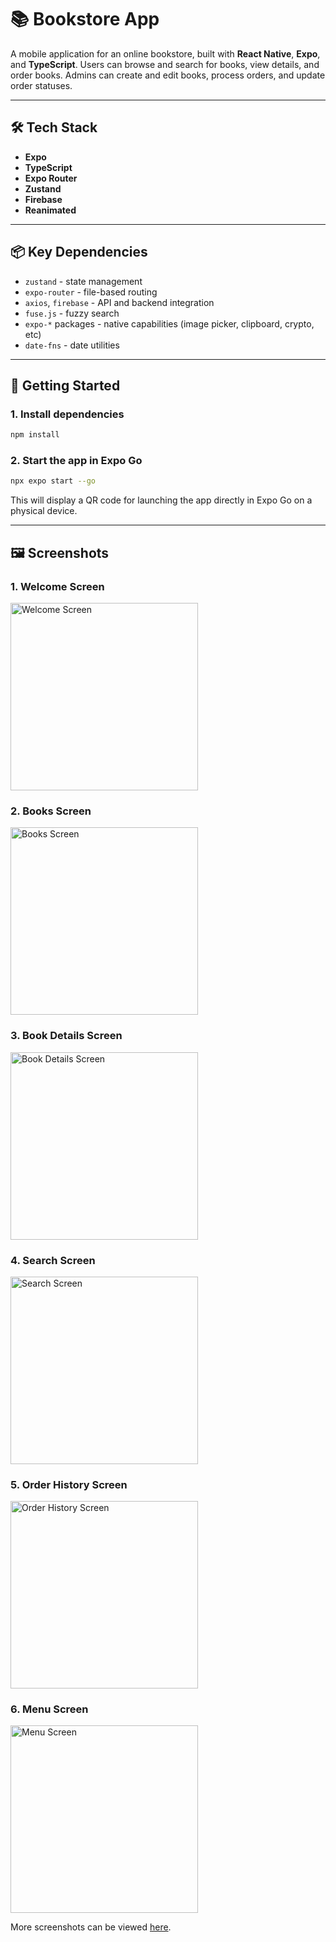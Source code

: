 # 📚 Bookstore App

A mobile application for an online bookstore, built with **React Native**, **Expo**, and **TypeScript**. Users can browse and search for books, view details, and order books. Admins can create and edit books, process orders, and update order statuses.

---

## 🛠️ Tech Stack

- **Expo** 
- **TypeScript**  
- **Expo Router**  
- **Zustand**  
- **Firebase**
- **Reanimated**

---

## 📦 Key Dependencies

- `zustand` - state management  
- `expo-router` - file-based routing  
- `axios`, `firebase` - API and backend integration  
- `fuse.js` - fuzzy search  
- `expo-*` packages - native capabilities (image picker, clipboard, crypto, etc)
- `date-fns` - date utilities

---

## 🚀 Getting Started

### 1. Install dependencies

```bash
npm install
```

### 2. Start the app in Expo Go

```bash
npx expo start --go

```

This will display a QR code for launching the app directly in Expo Go on a physical device.

---

## 🖼️ Screenshots

### 1. Welcome Screen
<img src="https://raw.githubusercontent.com/valerii-azarov/bookstore-react-native/refs/heads/development/screenshots/screenshot_1.jpg" alt="Welcome Screen" width="300"/>

### 2. Books Screen
<img src="https://raw.githubusercontent.com/valerii-azarov/bookstore-react-native/refs/heads/development/screenshots/screenshot_4.jpg" alt="Books Screen" width="300"/>

### 3. Book Details Screen
<img src="https://raw.githubusercontent.com/valerii-azarov/bookstore-react-native/refs/heads/development/screenshots/screenshot_6.jpg" alt="Book Details Screen" width="300"/>

### 4. Search Screen
<img src="https://raw.githubusercontent.com/valerii-azarov/bookstore-react-native/refs/heads/development/screenshots/screenshot_10.jpg" alt="Search Screen" width="300"/>

### 5. Order History Screen
<img src="https://raw.githubusercontent.com/valerii-azarov/bookstore-react-native/refs/heads/development/screenshots/screenshot_12.jpg" alt="Order History Screen" width="300"/>

### 6. Menu Screen
<img src="https://raw.githubusercontent.com/valerii-azarov/bookstore-react-native/refs/heads/development/screenshots/screenshot_17.jpg" alt="Menu Screen" width="300"/>

More screenshots can be viewed [here](https://github.com/valerii-azarov/bookstore-react-native/tree/development/screenshots).
